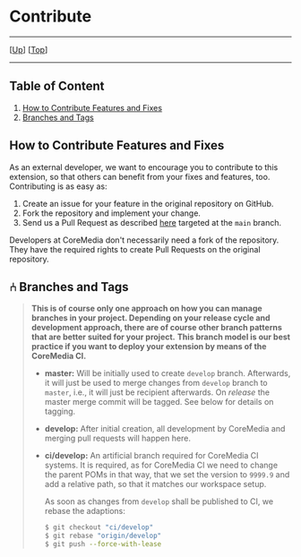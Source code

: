 # Contribute

--------------------------------------------------------------------------------

\[[Up](README.md)\] \[[Top](#top)\]

--------------------------------------------------------------------------------

## Table of Content

1. [How to Contribute Features and Fixes](#how-to-contribute-features-and-fixes)
1. [Branches and Tags](#-branches-and-tags)

## How to Contribute Features and Fixes

As an external developer, we want to encourage you to contribute to this extension, so that others can benefit from your fixes and features, too. Contributing is as easy as:

1. Create an issue for your feature in the original repository on GitHub.
2. Fork the repository and implement your change.
3. Send us a Pull Request as described [here](https://help.github.com/en/github/collaborating-with-issues-and-pull-requests/creating-a-pull-request-from-a-fork) targeted at the `main` branch.

Developers at CoreMedia don't necessarily need a fork of the repository. They have the required rights to create Pull Requests on the original repository.

## ⑃ Branches and Tags

> **This is of course only one approach on how you can manage branches in your project. Depending on your release cycle and development approach, there are of course other branch patterns that are better suited for your project.**
> **This branch model is our best practice if you want to deploy your extension by means of the CoreMedia CI.**
>
> * **master:** Will be initially used to create `develop` branch. Afterwards, it will just be used to merge changes from `develop` branch to `master`, i.e., it will just be recipient afterwards. On _release_ the master merge commit will be tagged. See below for details on tagging.
> * **develop:** After initial creation, all development by CoreMedia and merging pull requests will happen here.
> * **ci/develop:** An artificial branch required for CoreMedia CI systems. It is required, as for CoreMedia CI we need to change the parent POMs in that way, that we set the version to `9999.9` and add a relative path, so that it matches our workspace setup.
>
>    As soon as changes from `develop` shall be published to CI, we rebase
>    the adaptions:
>
>    ```bash
>    $ git checkout "ci/develop"
>    $ git rebase "origin/develop"
>    $ git push --force-with-lease
>    ```
